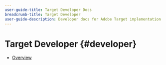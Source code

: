 ```yaml
---
user-guide-title: Target Developer Docs
breadcrumb-title: Target Developer
user-guide-description: Developer docs for Adobe Target implementation APIs.
---
```


# Target Developer {#developer}

+ [Overview](overview.md)
